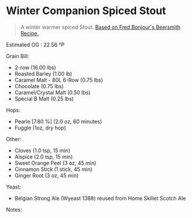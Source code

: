 Winter Companion Spiced Stout
===

> A winter warmer spiced Stout. [Based on Fred Bonjour's Beersmith Recipe.](http://www.beersmith.com/Recipes2/recipe_322.htm)

Estimated OG : 22.56 &#176;P

Grain Bill:

* 2-row (16.00 lbs)
* Roasted Barley (1.00 lb)
* Caramel Malt - 80L 6-Row (0.75 lbs)
* Chocolate (0.75 lbs)
* Caramel/Crystal Malt (0.50 lbs)
* Special B Malt (0.25 lbs)

Hops:

* Pearle [7.80 %] (2.0 oz, 60 minutes)
* Fuggle (1oz, dry hop)

Other:

* Cloves (1.0 tsp, 15 min)
* Alspice (2.0 tsp, 15 min)
* Sweet Orange Peel (3 oz, 45 min)
* Cinnamon Stick (1 stick, 45 min)
* Ginger Root (3 oz, 45 min)

Yeast:

* Belgian Strong Ale (Wyeast 1388) reused from Home Skillet Scotch Ale

Notes:

